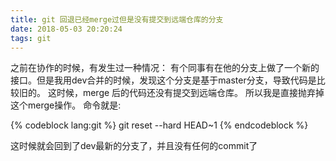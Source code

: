 ```yaml
---
title: git 回退已经merge过但是没有提交到远端仓库的分支
date: 2018-05-03 20:20:24
tags: git
---
```

之前在协作的时候，有发生过一种情况：
有个同事有在他的分支上做了一个新的接口。但是我用dev合并的时候，发现这个分支是基于master分支，导致代码是比较旧的。
这时候，merge 后的代码还没有提交到远端仓库。
所以我是直接抛弃掉这个merge操作。
命令就是: 

{% codeblock lang:git %}
git reset --hard HEAD~1
{% endcodeblock %}

这时候就会回到了dev最新的分支了，并且没有任何的commit了